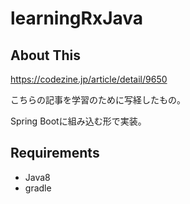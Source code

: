 # learningRxJava

## About This

https://codezine.jp/article/detail/9650

こちらの記事を学習のために写経したもの。

Spring Bootに組み込む形で実装。

## Requirements

* Java8
* gradle
